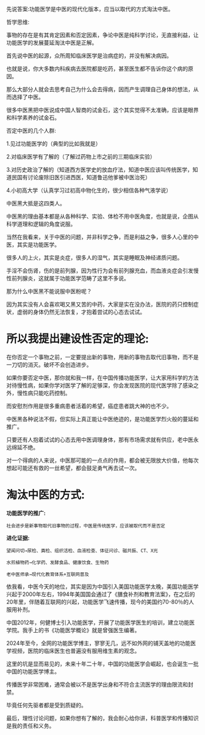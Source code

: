 先说答案:功能医学是中医的现代化版本，应当以取代的方式淘汰中医。

哲学思维:

事物的存在是有其肯定因素和否定因素，争论中医是纯科学讨论，无直接利益，让功能医学的发展蔓延淘汰中医是正解。

首先说中医的起源，众所周知临床医学是治病症的，并没有解决病因。

也就是说，你大多数内科疾病去医院都是吃药，甚至医生都不告诉你这个病的原因。

那么大部分人就会去思考自己为什么会去得病，因而产生调理自己身体的想法，从而选择了中医。

很多中医黑把中医说成中国人智商的试金石，这个其实觉得不太准确，应该是眼界和科学素养的试金石。

否定中医的几个人群:

1.见过功能医学的（典型的比如我就是）

2.对临床医学有了解的（了解过药物上市之前的三期临床实验）

3.对历史政治了解的（知道西方医学史的放血疗法，知道中医应该叫传统医学，知道民国有讨论废除旧医引进西医，知道鲁迅他爹被中医治死）

4.小初高大学（认真学习过初高中物化生的，很少相信各种气液学说）

中医黑大抵是这四类人。

中医黑的理由基本都是从各种科学、实验、体检不用中医角度，也就是说，企图从科学道理和逻辑的角度说服。

当然在我看来，关于中医的问题，并非科学之争，而是利益之争，很多人心里的中医，其实是功能医学。

很多人的上火，其实是炎症，很多人的湿气，其实是睡眠及神经递质问题。

手淫不会伤肾，伤的是前列腺，因为性行为会有前列腺充血，而血液炎症会引发慢性前列腺炎，这就属于功能医学范畴了这里不多说。

那为什么中医黑不能说服中医粉呢？

因为其实没有人会喜欢喝又黑又苦的中药，大家是实在没办法，医院的药只控制症状，虚弱的身体仍然无法恢复，才抱着尝试的心态去试试。

# 所以我提出建设性否定的理论:

在你否定一个事物之前，一定要提出新的事物，用新的事物去取代旧事物，而不是一刀切的消灭。破坏不会创造进步。

如果你要否定中医，那你就和我一样，在中国传播功能医学，让大家用科学的方法对待慢性病，如果你学对医学了解的足够深，你会发现医院的现代医学除了感染之外，慢性病只能吃药控制。

而安慰剂作用是很多重病患者活着的希望，癌症患者跳大神的也不少。

中医黑各种说法不假，但实际上真正能让中医绝迹的，是功能医学烈火般的蔓延和推广。

只要还有人抱着试试的心态去用中医调理身体，那有市场需求就有供应，老中医永远绵延不绝。

对一个得病的人来说，中医那可能的一点点的作用，都会被无限放大价值，他每次想起可能还有救的一丝希望，都会鼓足勇气再去试一次。

# 淘汰中医的方式:

**功能医学的推广:**

    社会进步是新事物取代旧事物的过程，中医是传统医学，应该被取代而不是否定

**进化证据:**

    望闻问切→尿检、粪检、组织活检、血液检查、体征问诊、磁共振、CT、X光

    水煎植物药→化学药、发酵食品、健康饮食、生物药

    老中医师承→现代化教育体系+互联网普及

依我看，中医今天的地位，其实是因为中国引入美国功能医学太晚，美国功能医学兴起于2000年左右，1994年美国国会通过了《膳食补剂和教育法案》，在之后的20年里，伴随着互联网的兴起，功能医学飞速传播，现今的美国约70-80％的人服用补剂。

中国2012年，何健博士引入功能医学，开展了功能医学医生的培训，建立功能医学院。我手上的书《功能医学概论》就是曾强医生编著。

2024年至今，全网的功能医学博主，寥寥无几，远不如外网的铺天盖地的功能医学视频，医院的临床医生也普遍没有服用维生素的观念。

这里的坑是显而易见的，未来十年二十年，中国的功能医学会崛起，也会诞生一批中国的功能医学博主。

传播医学非常困难，通常会被以不是医学出身和不符合主流医学的理由限流和封禁。

毕竟任何先驱者都是受到质疑的。

最后，理性讨论问题，如果你想有了解的，我会耐心给你讲，科普医学和传播知识是我的责任和义务。
